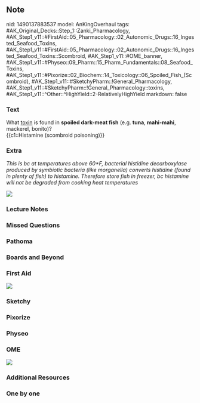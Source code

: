 ## Note
nid: 1490137883537
model: AnKingOverhaul
tags: #AK_Original_Decks::Step_1::Zanki_Pharmacology, #AK_Step1_v11::#FirstAid::05_Pharmacology::02_Autonomic_Drugs::16_Ingested_Seafood_Toxins, #AK_Step1_v11::#FirstAid::05_Pharmacology::02_Autonomic_Drugs::16_Ingested_Seafood_Toxins::Scombroid, #AK_Step1_v11::#OME_banner, #AK_Step1_v11::#Physeo::09_Pharm::15_Pharm_Fundamentals::08_Seafood_Toxins, #AK_Step1_v11::#Pixorize::02_Biochem::14_Toxicology::06_Spoiled_Fish_(Scombroid), #AK_Step1_v11::#SketchyPharm::!General_Pharmacology, #AK_Step1_v11::#SketchyPharm::!General_Pharmacology::toxins, #AK_Step1_v11::^Other::^HighYield::2-RelativelyHighYield
markdown: false

### Text
<div>
  What <u>toxin</u> is found in <b>spoiled dark-meat fish</b> (e.g.
  <b>tuna</b>, <b>mahi-mahi</b>, mackerel, bonito)?
</div>
<div>
  {{c1::Histamine (scombroid poisoning)}}
</div>

### Extra
<i>This is bc at temperatures above 60*F, bacterial histidine
decarboxylase produced by symbiotic bacteria (like morganella)
converts histidine (found in plenty of fish) to histamine.
Therefore store fish in freezer, bc histamine will not be degraded
from cooking heat temperatures</i>
<div><img src="paste-396897927823858.jpg"></div>

### Lecture Notes


### Missed Questions


### Pathoma


### Boards and Beyond


### First Aid
<img src="tmpLGaGXL.png">

### Sketchy


### Pixorize


### Physeo


### OME
<div class="ome-widget">
  <a href="https://onlinemeded.org?ref=anki"><img src=
  "_OME_AnkiFlashcards_General_4.png"></a>
</div>

### Additional Resources


### One by one

